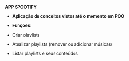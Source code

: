 **APP SPOOTIFY**

* **Aplicação de conceitos vistos até o momento em POO**

* **Funções**: 
* Criar playlists
*  Atualizar playlists (remover ou adicionar músicas)
*  Listar playlists e seus conteúdos
